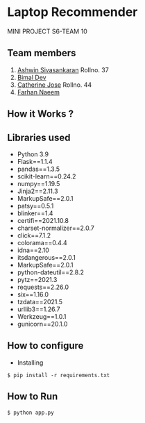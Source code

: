 # Laptop Recommender
MINI PROJECT S6-TEAM 10

## Team members
1. [Ashwin Sivasankaran](https://github.com/ashwinsk24) Rollno. 37
2. [Bimal Dev]( github-link )
3. [Catherine Jose](https://github.com/cath0806) Rollno. 44
4. [Farhan Naeem]()

## How it Works ?

## Libraries used
- Python 3.9
- Flask==1.1.4
- pandas==1.3.5
- scikit-learn==0.24.2
- numpy==1.19.5
- Jinja2==2.11.3
- MarkupSafe==2.0.1
- patsy==0.5.1
- blinker==1.4
- certifi==2021.10.8
- charset-normalizer==2.0.7
- click==7.1.2
- colorama==0.4.4
- idna==2.10
- itsdangerous==2.0.1
- MarkupSafe==2.0.1
- python-dateutil==2.8.2
- pytz==2021.3
- requests==2.26.0
- six==1.16.0
- tzdata==2021.5
- urllib3==1.26.7
- Werkzeug==1.0.1
- gunicorn==20.1.0

## How to configure
- Installing
```
$ pip install -r requirements.txt
```

## How to Run
```
$ python app.py
```
